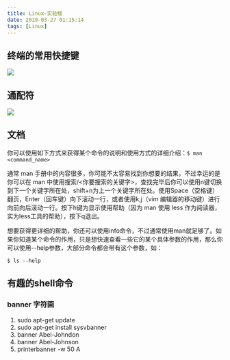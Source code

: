 ```yaml
---
title: Linux-实验楼
date: 2019-03-27 01:15:14
tags: [Linux]
---
```


## 终端的常用快捷键

![](终端快捷键.png)

## 通配符

![](shell常用通配符.png)

## 文档

你可以使用如下方式来获得某个命令的说明和使用方式的详细介绍：`$ man <command_name>`

通常 man 手册中的内容很多，你可能不太容易找到你想要的结果，不过幸运的是你可以在 man 中使用搜索/<你要搜索的关键字>，查找完毕后你可以使用n键切换到下一个关键字所在处，shift+n为上一个关键字所在处。使用Space（空格键）翻页，Enter（回车键）向下滚动一行，或者使用k,j（vim 编辑器的移动键）进行向前向后滚动一行。按下h键为显示使用帮助（因为 man 使用 less 作为阅读器，实为less工具的帮助），按下q退出。

想要获得更详细的帮助，你还可以使用info命令，不过通常使用man就足够了。如果你知道某个命令的作用，只是想快速查看一些它的某个具体参数的作用，那么你可以使用--help参数，大部分命令都会带有这个参数，如：

`$ ls --help`

## 有趣的shell命令

### banner 字符画

1. sudo apt-get update
1. sudo apt-get install sysvbanner
1. banner Abel-Johndon
1. banner Abel-Johnson
1. printerbanner -w 50 A


